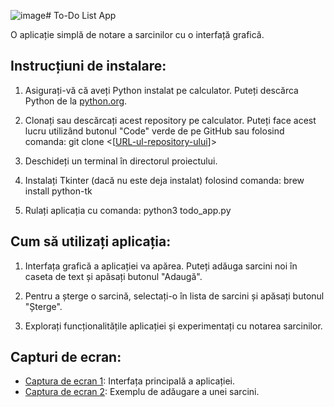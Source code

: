 ![image](https://github.com/tuguirazvan/todo_app/assets/8666554/cf1242b1-e77a-4821-93ed-684d22468cf0)# To-Do List App

O aplicație simplă de notare a sarcinilor cu o interfață grafică.

## Instrucțiuni de instalare:

1. Asigurați-vă că aveți Python instalat pe calculator. Puteți descărca Python de la [python.org](https://www.python.org/downloads/).

2. Clonați sau descărcați acest repository pe calculator. Puteți face acest lucru utilizând butonul "Code" verde de pe GitHub sau folosind comanda: git clone <[[URL-ul-repository-ului](https://github.com/tuguirazvan/todo_app)]>
 
3. Deschideți un terminal în directorul proiectului.

4. Instalați Tkinter (dacă nu este deja instalat) folosind comanda: brew install python-tk

5. Rulați aplicația cu comanda: python3 todo_app.py



## Cum să utilizați aplicația:

1. Interfața grafică a aplicației va apărea. Puteți adăuga sarcini noi în caseta de text și apăsați butonul "Adaugă".

2. Pentru a șterge o sarcină, selectați-o în lista de sarcini și apăsați butonul "Șterge".

3. Explorați funcționalitățile aplicației și experimentați cu notarea sarcinilor.

## Capturi de ecran:

- [Captura de ecran 1](![image](https://github.com/tuguirazvan/todo_app/assets/8666554/5f405f68-7b16-4f28-aad7-c241f87eb64f)
): Interfața principală a aplicației.
- [Captura de ecran 2](![image](https://github.com/tuguirazvan/todo_app/assets/8666554/76b88ad3-1f52-4026-9b91-f1169aab5e68)
): Exemplu de adăugare a unei sarcini.


